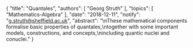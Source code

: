 {
    "title": "Quantales",
    "authors": [
        "Georg Struth"
    ],
    "topics": [
        "Mathematics-Algebra"
    ],
    "date": "2018-12-11",
    "notify": "g.struth@sheffield.ac.uk",
    "abstract": "\nThese mathematical components formalise basic properties of quantales,\ntogether with some important models, constructions, and concepts,\nincluding quantic nuclei and conuclei."
}